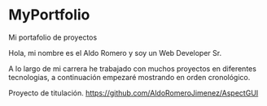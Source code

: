 # MyPortfolio
Mi portafolio de proyectos

Hola, mi nombre es el Aldo Romero y soy un Web Developer Sr.

A lo largo de mi carrera he trabajado con muchos proyectos en diferentes tecnologias, a continuación empezaré mostrando en orden cronológico.


Proyecto de titulación.
https://github.com/AldoRomeroJimenez/AspectGUI 

